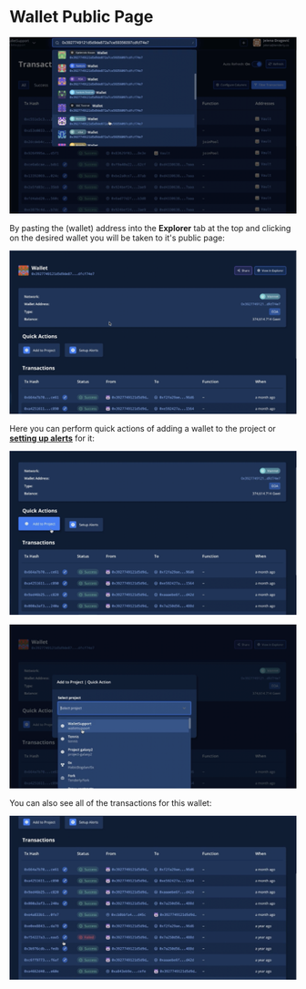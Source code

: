 # Wallet Public Page

![](<../../.gitbook/assets/image (83) (1) (1).png>)

By pasting the (wallet) address into the **Explorer** tab at the top and clicking on the desired wallet you will be taken to it's public page:

![](<../../.gitbook/assets/Screenshot 2021-10-14 at 14.10.09.png>)

Here you can perform quick actions of adding a wallet to the project or [**setting up alerts**](../../alerts/creating-an-alert/) for it:

![](<../../.gitbook/assets/Screenshot 2021-10-14 at 14.10.54.png>)

![](<../../.gitbook/assets/Screenshot 2021-10-14 at 14.12.00.png>)

You can also see all of the transactions for this wallet:

![](<../../.gitbook/assets/Screenshot 2021-10-14 at 14.11.25.png>)
